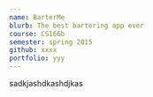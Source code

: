 ```yaml
---
name: BarterMe
blurb: The best bartering app ever
course: CS166b
semester: spring 2015
github: xxxx
portfolio: yyy
---
```

sadkjashdkashdjkas